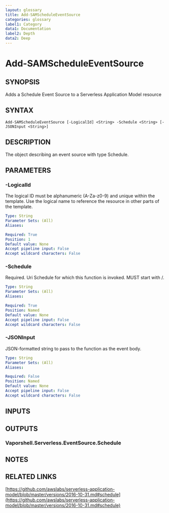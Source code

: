 ```yaml
---
layout: glossary
title: Add-SAMScheduleEventSource
categories: glossary
label1: Category
data1: Documentation
label2: Depth
data2: Deep
---
```


# Add-SAMScheduleEventSource

## SYNOPSIS
Adds a Schedule Event Source to a Serverless Application Model resource

## SYNTAX

```
Add-SAMScheduleEventSource [-LogicalId] <String> -Schedule <String> [-JSONInput <String>]
```

## DESCRIPTION
The object describing an event source with type Schedule.

## PARAMETERS

### -LogicalId
The logical ID must be alphanumeric (A-Za-z0-9) and unique within the template.
Use the logical name to reference the resource in other parts of the template.

```yaml
Type: String
Parameter Sets: (All)
Aliases: 

Required: True
Position: 1
Default value: None
Accept pipeline input: False
Accept wildcard characters: False
```

### -Schedule
Required.
Uri Schedule for which this function is invoked.
MUST start with /.

```yaml
Type: String
Parameter Sets: (All)
Aliases: 

Required: True
Position: Named
Default value: None
Accept pipeline input: False
Accept wildcard characters: False
```

### -JSONInput
JSON-formatted string to pass to the function as the event body.

```yaml
Type: String
Parameter Sets: (All)
Aliases: 

Required: False
Position: Named
Default value: None
Accept pipeline input: False
Accept wildcard characters: False
```

## INPUTS

## OUTPUTS

### Vaporshell.Serverless.EventSource.Schedule

## NOTES

## RELATED LINKS

[https://github.com/awslabs/serverless-application-model/blob/master/versions/2016-10-31.md#schedule](https://github.com/awslabs/serverless-application-model/blob/master/versions/2016-10-31.md#schedule)

